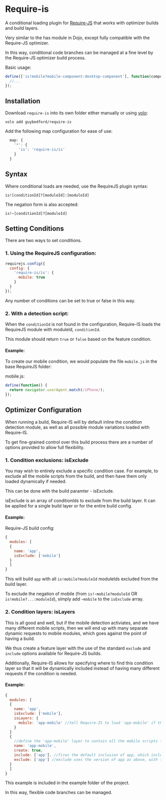 Require-is
===

A conditional loading plugin for [Require-JS](http://requirejs.org/) that works with optimizer builds and build layers.

Very similar to the has module in Dojo, except fully compatible with the Require-JS optimizer.

In this way, conditional code branches can be managed at a fine level by the Require-JS optimizer build process.

Basic usage:

```javascript
define(['is!mobile?mobile-component:desktop-component'], function(component) {
  //...
});
```

Installation
---

Download `require-is` into its own folder either manually or using [volo](https://github.com/volojs/volo):

```
volo add guybedford/require-is
```

Add the following map configuration for ease of use:

```javascript
  map: {
    '*': {
      'is': 'require-is/is'
    }
  }
```

Syntax
---

Where conditional loads are needed, use the RequireJS plugin syntax:

```
is![conditionId]?[moduleId]:[moduleId]
```

The negation form is also accepted:

```
is!~[conditionId]?[moduleId]
```


Setting Conditions
---

There are two ways to set conditions.

### 1. Using the RequireJS configuration:

```javascript
requirejs.config({
  config: {
    'require-is/is': {
      mobile: true
    }
  }
});
```

Any number of conditions can be set to true or false in this way.

### 2. With a detection script:

When the `conditionId` is not found in the configuration, Require-IS loads the RequireJS module with moduleId, `conditionId`.

This module should return `true` or `false` based on the feature condition.

#### Example:

To create our mobile condition, we would populate the file `mobile.js` in the base RequireJS folder:

mobile.js:
```javascript
define(function() {
  return navigator.userAgent.match(/iPhone/);
});
```


Optimizer Configuration
---

When running a build, Require-IS will by default inline the condition detection module, as well as all possible module variations loaded with Require-IS.

To get fine-grained control over this build process there are a number of options provided to allow full flexibility.

### 1. Condition exclusions: isExclude

You may wish to entirely exclude a specific condition case. For example, to exclude all the mobile scripts from the build, and then have them only loaded dynamically if needed.

This can be done with the build paramter - isExclude.

isExclude is an array of conditionIds to exclude from the build layer. It can be applied for a single build layer or for the entire build config.

#### Example:

Require-JS build config:
```javascript
{
  modules: [
  {
    name: 'app',
    isExclude: ['mobile']
  }
  ]
}
```

This will build `app` with all `is!mobile?moduleId` moduleIds excluded from the build layer.

To exclude the negation of mobile (from `is!~mobile?moduleId` OR `is!mobile?...:moduleId`), simply add `~mobile` to the `isExclude` array.

### 2. Condition layers: isLayers

This is all good and well, but if the mobile detection activiates, and we have many different mobile scripts, then we will end up with many separate dynamic requests to mobile modules, which goes against the point of having a build.

We thus create a feature layer with the use of the standard `exclude` and `include` options available for Require-JS builds.

Additionally, Require-IS allows for specifying where to find this condition layer so that it will be dynamically included instead of having many different requests if the condition is needed.

#### Example:
```javascript
{
  modules: [
  {
    name: 'app',
    isExclude: ['mobile'],
    isLayers: {
      mobile: 'app-mobile' //tell Require-IS to load 'app-mobile' if the mobile condition is positive
    }
  }
  {
    //define the 'app-mobile' layer to contain all the mobile scripts from 'app'
    name: 'app-mobile',
    create: true,
    include: ['app'], //fires the default inclusion of app, which includes all conditions (and mobile)
    exclude: ['app'] //exclude uses the version of app as above, with the exclusions made, hence the difference between include and exclude is purely the mobile scripts!
  }
  ]
}
```

This example is included in the example folder of the project.

In this way, flexible code branches can be managed.